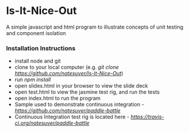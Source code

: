 # Is-It-Nice-Out
A simple javascript and html program to illustrate concepts of unit testing and component isolation

### Installation Instructions

* install node and git
* clone to your local computer (e.g. *git clone https://github.com/natesuver/Is-It-Nice-Out*)
* run *npm install*
* open slides.html in your browser to view the slide deck
* open test.html to view the jasmine test rig, and run the tests
* open index.html to run the program
* Sample used to demonstrate continuous integration - *https://github.com/natesuver/paddle-battle*
* Continuous Integration test rig is located here - *https://travis-ci.org/natesuver/paddle-battle*
